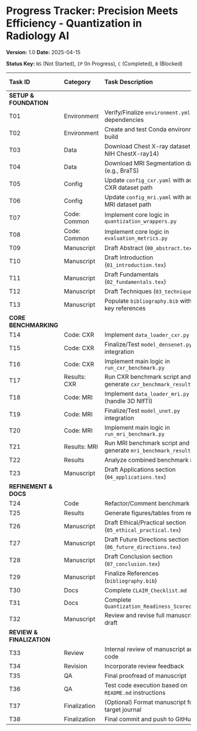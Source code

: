# Progress Tracker: Precision Meets Efficiency - Quantization in Radiology AI

**Version:** 1.0
**Date:** 2025-04-15

**Status Key:** `NS` (Not Started), `IP` (In Progress), `C` (Completed), `B` (Blocked)

| Task ID | Category      | Task Description                                                     | Status | Assignee | Due Date | Notes / Link                                     |
| :------ | :------------ | :------------------------------------------------------------------- | :----- | :------- | :------- | :----------------------------------------------- |
| **SETUP & FOUNDATION** |               |                                                                      |        |          |          |                                                  |
| T01     | Environment   | Verify/Finalize `environment.yml` dependencies                       | C      | Cascade  |          | `environment.yml`                              |
| T02     | Environment   | Create and test Conda environment build                            | NS     | User     |          | `conda env create -f environment.yml`          |
| T03     | Data          | Download Chest X-ray dataset (e.g., NIH ChestX-ray14)                | NS     | User     |          | See `data/README_CXR.md`                       |
| T04     | Data          | Download MRI Segmentation dataset (e.g., BraTS)                    | NS     | User     |          | See `data/README_MRI.md`                       |
| T05     | Config        | Update `config_cxr.yaml` with actual CXR dataset path                | NS     | User     |          | `code/benchmarks/cxr_classification/config_cxr.yaml` |
| T06     | Config        | Update `config_mri.yaml` with actual MRI dataset path                | NS     | User     |          | `code/benchmarks/mri_segmentation/config_mri.yaml` |
| T07     | Code: Common  | Implement core logic in `quantization_wrappers.py`                 | NS     | User     |          | `code/benchmarks/common/quantization_wrappers.py`  |
| T08     | Code: Common  | Implement core logic in `evaluation_metrics.py`                    | NS     | User     |          | `code/benchmarks/common/evaluation_metrics.py`   |
| T09     | Manuscript    | Draft Abstract (`00_abstract.tex`)                                   | NS     | User     |          | `manuscript/sections/00_abstract.tex`          |
| T10     | Manuscript    | Draft Introduction (`01_introduction.tex`)                           | NS     | User     |          | `manuscript/sections/01_introduction.tex`      |
| T11     | Manuscript    | Draft Fundamentals (`02_fundamentals.tex`)                           | NS     | User     |          | `manuscript/sections/02_fundamentals.tex`      |
| T12     | Manuscript    | Draft Techniques (`03_techniques.tex`)                               | NS     | User     |          | `manuscript/sections/03_techniques.tex`        |
| T13     | Manuscript    | Populate `bibliography.bib` with initial key references              | NS     | User     |          | `manuscript/bibliography.bib`                  |
| **CORE BENCHMARKING** |               |                                                                      |        |          |          |                                                  |
| T14     | Code: CXR     | Implement `data_loader_cxr.py`                                       | NS     | User     |          | `code/benchmarks/cxr_classification/data_loader_cxr.py` |
| T15     | Code: CXR     | Finalize/Test `model_densenet.py` integration                      | NS     | User     |          | `code/benchmarks/cxr_classification/model_densenet.py` |
| T16     | Code: CXR     | Implement main logic in `run_cxr_benchmark.py`                       | NS     | User     |          | `code/benchmarks/cxr_classification/run_cxr_benchmark.py` |
| T17     | Results: CXR  | Run CXR benchmark script and generate `cxr_benchmark_results.csv`    | NS     | User     |          | `results/processed/`                           |
| T18     | Code: MRI     | Implement `data_loader_mri.py` (handle 3D NIfTI)                   | NS     | User     |          | `code/benchmarks/mri_segmentation/data_loader_mri.py` |
| T19     | Code: MRI     | Finalize/Test `model_unet.py` integration                          | NS     | User     |          | `code/benchmarks/mri_segmentation/model_unet.py` |
| T20     | Code: MRI     | Implement main logic in `run_mri_benchmark.py`                       | NS     | User     |          | `code/benchmarks/mri_segmentation/run_mri_benchmark.py` |
| T21     | Results: MRI  | Run MRI benchmark script and generate `mri_benchmark_results.csv`    | NS     | User     |          | `results/processed/`                           |
| T22     | Results       | Analyze combined benchmark results                                   | NS     | User     |          |                                                  |
| T23     | Manuscript    | Draft Applications section (`04_applications.tex`)                   | NS     | User     |          | `manuscript/sections/04_applications.tex`      |
| **REFINEMENT & DOCS** |               |                                                                      |        |          |          |                                                  |
| T24     | Code          | Refactor/Comment benchmark code                                        | NS     | User     |          | `code/benchmarks/`                             |
| T25     | Results       | Generate figures/tables from results                                 | NS     | User     |          | `docs/figures/`, `docs/tables/`                |
| T26     | Manuscript    | Draft Ethical/Practical section (`05_ethical_practical.tex`)       | NS     | User     |          | `manuscript/sections/05_ethical_practical.tex` |
| T27     | Manuscript    | Draft Future Directions section (`06_future_directions.tex`)         | NS     | User     |          | `manuscript/sections/06_future_directions.tex` |
| T28     | Manuscript    | Draft Conclusion section (`07_conclusion.tex`)                       | NS     | User     |          | `manuscript/sections/07_conclusion.tex`        |
| T29     | Manuscript    | Finalize References (`bibliography.bib`)                             | NS     | User     |          | `manuscript/bibliography.bib`                  |
| T30     | Docs          | Complete `CLAIM_Checklist.md`                                        | NS     | User     |          | `docs/CLAIM_Checklist.md`                      |
| T31     | Docs          | Complete `Quantization_Readiness_Scorecard.md`                       | NS     | User     |          | `docs/Quantization_Readiness_Scorecard.md`     |
| T32     | Manuscript    | Review and revise full manuscript draft                              | NS     | User     |          | `manuscript/main.tex`                          |
| **REVIEW & FINALIZATION** |           |                                                                      |        |          |          |                                                  |
| T33     | Review        | Internal review of manuscript and code                               | NS     | User     |          |                                                  |
| T34     | Revision      | Incorporate review feedback                                          | NS     | User     |          |                                                  |
| T35     | QA            | Final proofread of manuscript                                        | NS     | User     |          | `manuscript/main.tex`                          |
| T36     | QA            | Test code execution based on `README.md` instructions                | NS     | User     |          | `README.md`                                    |
| T37     | Finalization  | (Optional) Format manuscript for target journal                      | NS     | User     |          |                                                  |
| T38     | Finalization  | Final commit and push to GitHub                                      | NS     | User     |          | `git push`                                     |

